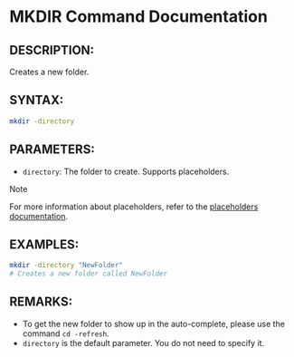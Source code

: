 # MKDIR Command Documentation

## DESCRIPTION:
Creates a new folder.

## SYNTAX:
```bash
mkdir -directory
```
## PARAMETERS:
- `directory`: The folder to create. Supports placeholders.

>[!NOTE]
> For more information about placeholders, refer to the [placeholders documentation](src/EVAL.html).

## EXAMPLES:
```bash
mkdir -directory "NewFolder"
# Creates a new folder called NewFolder
```
## REMARKS:
- To get the new folder to show up in the auto-complete, please use the command `cd -refresh`.
- `directory` is the default parameter. You do not need to specify it.